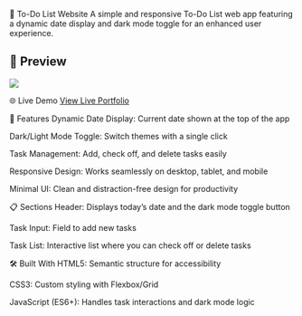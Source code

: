 📝 To-Do List Website
A simple and responsive To-Do List web app featuring a dynamic date display and dark mode toggle for an enhanced user experience.
## 📸 Preview  

![](https://postimg.cc/SXZmn7KD)

🌐 Live Demo
[View Live Portfolio](https://manar-mohamed348.github.io/To-Do-List-project/)

🚀 Features
Dynamic Date Display: Current date shown at the top of the app

Dark/Light Mode Toggle: Switch themes with a single click

Task Management: Add, check off, and delete tasks easily

Responsive Design: Works seamlessly on desktop, tablet, and mobile

Minimal UI: Clean and distraction-free design for productivity

📋 Sections
Header: Displays today’s date and the dark mode toggle button

Task Input: Field to add new tasks

Task List: Interactive list where you can check off or delete tasks

🛠️ Built With
HTML5: Semantic structure for accessibility

CSS3: Custom styling with Flexbox/Grid

JavaScript (ES6+): Handles task interactions and dark mode logic

